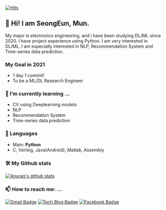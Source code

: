 [![Hits](https://hits.seeyoufarm.com/api/count/incr/badge.svg?url=https%3A%2F%2Fgithub.com%2Fvg-rlo&count_bg=%235BD549&title_bg=%23000000&icon=github.svg&icon_color=%23F5F5F5&title=hits&edge_flat=false)](https://hits.seeyoufarm.com)

## 👋 Hi! I am SeongEun, Mun.    
My major is electronics engineering, and i have been studying DL/ML since 2020. I have project experience using Python. I am very interested in DL/ML. I am especially interested in NLP, Recommendation System and Time-series data prediction.    

### My Goal in 2021
* 1 day 1 commit! 
* To be a ML/DL Research Engineer

### 🌱 I’m currently learning ... 
* CV using Deeplearning models
* NLP
* Recommendation System
* Time-series data prediction 
     
### 👄 Languages
* Main: **Python**
* C, Verilog, Java(Android), Matlab, Assembly
    
### 🛠️ My Github stats
  [![Anurag's github stats](https://github-readme-stats.vercel.app/api?username=vg-rlo)](https://github.com/anuraghazra/github-readme-stats)

### 📫 How to reach me: ...
  [![Gmail Badge](https://img.shields.io/badge/Gmail-d14836?style=round-square&logo=Gmail&logoColor=white&link=mailto:munorean@gmail.com)](mailto:munorean@gmail.com)
  [![Tech Blog Badge](http://img.shields.io/badge/-Tech%20blog-green?style=round-square&logo=tistory&link=https://vg-rlo.tistory.com/)](https://vg-rlo.tistory.com/)
  [![Facebook Badge](https://img.shields.io/badge/facebook-1877f2?style=round-square&logo=facebook&logoColor=white&link=https://www.facebook.com/munorean)](https://www.facebook.com/munorean)



<!--
**vg-rlo/vg-rlo** is a ✨ _special_ ✨ repository because its `README.md` (this file) appears on your GitHub profile.

Here are some ideas to get you started:

- 🔭 I’m currently working on ...
- 
- 👯 I’m looking to collaborate on ...
- 🤔 I’m looking for help with ...
- 💬 Ask me about ...
- 
- 😄 Pronouns: ...
- ⚡ Fun fact: ...
-->


